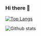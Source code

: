 ### Hi there 👋

<!--
**kurotsubasa/kurotsubasa** is a ✨ _special_ ✨ repository because its `README.md` (this file) appears on your GitHub profile.

Here are some ideas to get you started:

- 🔭 I’m currently working on ...
- 🌱 I’m currently learning ...
- 👯 I’m looking to collaborate on ...
- 🤔 I’m looking for help with ...
- 💬 Ask me about ...
- 📫 How to reach me: ...
- 😄 Pronouns: ...
- ⚡ Fun fact: ...
-->

[![Top Langs](https://github-readme-stats.vercel.app/api/top-langs/?username=kurotsubasa&layout=compact)](https://github.com/kurotsubasa/github-readme-stats)

![Github stats](https://github-readme-stats.vercel.app/api?username=kurotsubasa&show_icons=true&theme=dark)

